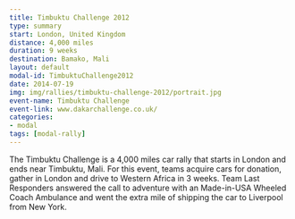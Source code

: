 ```yaml
---
title: Timbuktu Challenge 2012
type: summary
start: London, United Kingdom
distance: 4,000 miles
duration: 9 weeks
destination: Bamako, Mali
layout: default
modal-id: TimbuktuChallenge2012
date: 2014-07-19
img: img/rallies/timbuktu-challenge-2012/portrait.jpg
event-name: Timbuktu Challenge 
event-link: www.dakarchallenge.co.uk/
categories:
- modal
tags: [modal-rally]
---
```

The Timbuktu Challenge is a 4,000 miles car rally that starts in London and ends near Timbuktu, Mali. For this event, teams acquire cars for donation, gather in London and drive to Western Africa in 3 weeks. Team Last Responders answered the call to adventure with an Made-in-USA Wheeled Coach Ambulance and went the extra mile of shipping the car to Liverpool from New York.